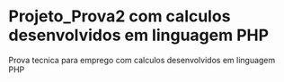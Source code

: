 # Projeto_Prova2 com calculos desenvolvidos em linguagem PHP
Prova tecnica para emprego com calculos desenvolvidos em linguagem PHP

